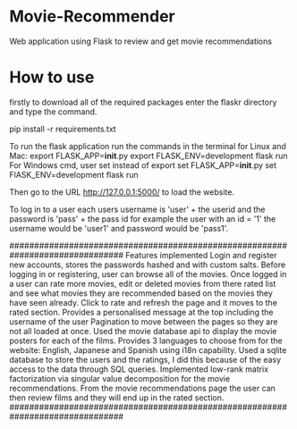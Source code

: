 # Movie-Recommender
Web application using Flask to review and get movie recommendations

# How to use
firstly to download all of the required packages enter the flaskr directory and type the command.

pip install -r requirements.txt

To run the flask application run the commands in the terminal for Linux and Mac:
export FLASK_APP=__init__.py
export FLASK_ENV=development
flask run
For Windows cmd, user set instead of export
set FLASK_APP=__init__.py
set FlASK_ENV=development
flask run

Then go to the URL http://127.0.0.1:5000/ to load the website.

To log in to a user each users username is 'user' + the userid and the password is 'pass' + the pass id for example the user with an id = '1' the username would be 'user1' and password would be 'pass1'.

###############################################################################
Features implemented
Login and register new accounts, stores the passwords hashed and with custom salts.
Before logging in or registering, user can browse all of the movies.
Once logged in a user can rate more movies, edit or deleted movies from there rated list and see what movies they are recommended based on the movies they have seen already. Click to rate and refresh the page and it moves to the rated section.
Provides a personalised message at the top including the username of the user
Pagination to move between the pages so they are not all loaded at once.
Used the movie database api to display the movie posters for each of the films.
Provides 3 languages to choose from for the website: English, Japanese and Spanish using i18n capability.
Used a sqlite database to store the users and the ratings, I did this because of the easy access to the data through SQL queries.
Implemented low-rank matrix factorization via singular value decomposition for the movie recommendations. From the movie recommendations page the user can then review films and they will end up in the rated section.
###############################################################################
